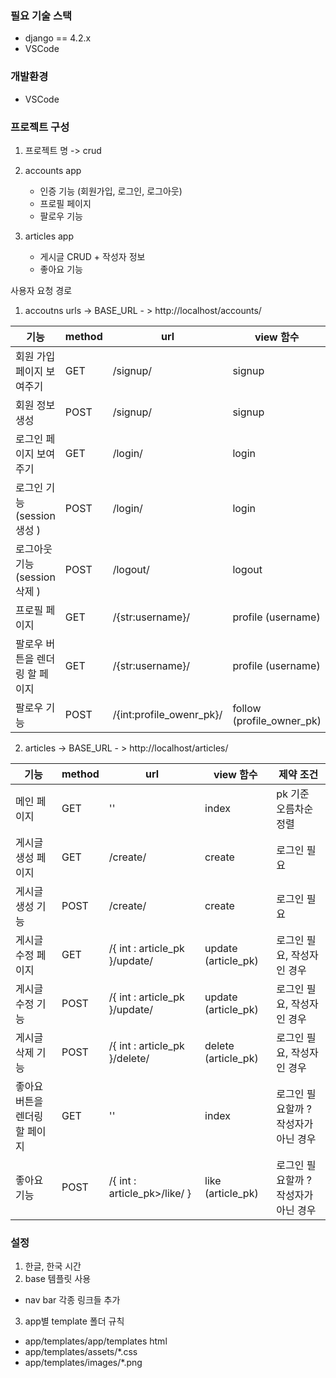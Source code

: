 ### 필요 기술 스택

- django == 4.2.x
- VSCode
  
### 개발환경
- VSCode


### 프로젝트 구성
1. 프로젝트 명 -> crud
2. accounts app
   - 인증 기능 (회원가입, 로그인, 로그아웃)
   - 프로필 페이지
   - 팔로우 기능

3. articles app
   - 게시글 CRUD + 작성자 정보
   - 좋아요 기능

사용자 요청 경로
1. accoutns urls
  -> BASE_URL - > http://localhost/accounts/


  |기능 |method | url | view 함수 |
  |---|---|---|---|
  | 회원 가입 페이지 보여주기 | GET | /signup/ | signup |
  | 회원 정보 생성| POST | /signup/ | signup |
  | 로그인 페이지 보여주기 | GET | /login/ | login |
  | 로그인 기능(session 생성 ) | POST | /login/ | login |
  | 로그아웃 기능(session 삭제 ) | POST | /logout/ | logout |
  | 프로필 페이지 | GET | /{str:username}/ | profile (username) |
  | 팔로우 버튼을 렌더링 할 페이지 | GET | /{str:username}/ | profile (username) |
  | 팔로우 기능 | POST | /{int:profile_owenr_pk}/ | follow (profile_owner_pk) |



2. articles
   -> BASE_URL - > http://localhost/articles/

  |기능 |method | url | view 함수 | 제약 조건 |
  |---|---|---|---|---|
  | 메인 페이지 | GET | '' | index | pk 기준 오름차순 정렬 |
  | 게시글 생성 페이지 | GET | /create/ | create | 로그인 필요 |
  | 게시글 생성 기능 | POST | /create/ | create | 로그인 필요 |
  | 게시글 수정 페이지 | GET | /{ int : article_pk }/update/ | update (article_pk) | 로그인 필요, 작성자인 경우 |
  | 게시글 수정 기능 | POST | /{ int : article_pk }/update/ | update (article_pk) | 로그인 필요, 작성자인 경우 |
  | 게시글 삭제 기능 | POST | /{ int : article_pk }/delete/ | delete (article_pk) | 로그인 필요, 작성자인 경우 |
  | 좋아요 버튼을 렌더링 할 페이지 | GET | '' | index | 로그인 필요할까 ? 작성자가 아닌 경우 |
  | 좋아요 기능 | POST | /{ int : article_pk>/like/ } | like (article_pk) | 로그인 필요할까 ? 작성자가 아닌 경우 |
  



### 설정
1. 한글, 한국 시간
2. base 템플릿 사용
  - nav bar 각종 링크들 추가
3. app별 template 폴더 규칙
  - app/templates/app/templates html
  - app/templates/assets/*.css
  - app/templates/images/*.png